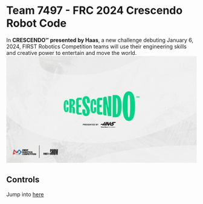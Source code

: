 # Team 7497 - FRC 2024 Crescendo Robot Code

In **CRESCENDO℠ presented by Haas**, a new challenge debuting January 6, 2024, FIRST Robotics Competition teams will use their engineering skills and creative power to entertain and move the world.
![logo](./src/main/assets/FIRST_IN_SHOW_FRC_CRESCENDO_Wallpaper_Light.webp)

## Controls

Jump into [here](./src/main/assets/controllerMap.md)
